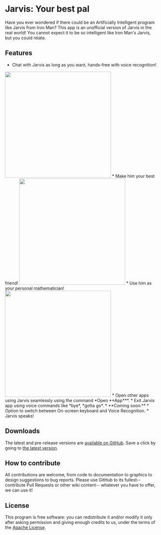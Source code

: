 # Jarvis: Your best pal
 
Have you ever wondered if there could be an Artificially Intelligent program like Jarvis from Iron Man? This app is an unofficial version of Jarvis in the real world! You cannot expect it to be so intelligent like Iron Man's Jarvis, but you could relate.

## Features

* Chat with Jarvis as long as you want, hands-free with voice recognition!

<img src="http://i.imgur.com/N859BfO.png" width="350" />
* Make him your best friend!

<img src="http://i.imgur.com/Tj0tX65.png" width="350" />
* Use him as your personal mathematician!

<img src="http://i.imgur.com/h916Slg.png" width="350" />
* Open other apps using Jarvis seamlessly using the command *Open **App***.
* Exit Jarvis app using voice commands like *bye*, *gotta go*.
* **Coming soon:**
  * Option to switch between On-screen keyboard and Voice Recognition.
  * Jarvis speaks!
  
## Downloads

The latest and pre-release versions are [available on GitHub](https://github.com/SiddharthVenu/Jarvis/releases/).
Save a click by going to [the latest version](https://github.com/SiddharthVenu/Jarvis/releases/latest).

## How to contribute

All contributions are welcome, from code to documentation to graphics to design suggestions to bug reports.  Please use GitHub to its fullest-- contribute Pull Requests or other wiki content-- whatever you have to offer, we can use it!

## License

This program is free software: you can redistribute it and/or modify it only after asking permission and giving enough credits to us, under the terms of the [Apache License](http://www.apache.org/licenses/LICENSE-2.0).
